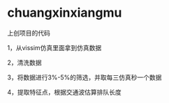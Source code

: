 # chuangxinxiangmu
上创项目的代码

1，从vissim仿真里面拿到仿真数据  

2，清洗数据  

3，将数据进行3%-5%的筛选，并取每三仿真秒一个数据  

4，提取特征点，根据交通波估算排队长度
